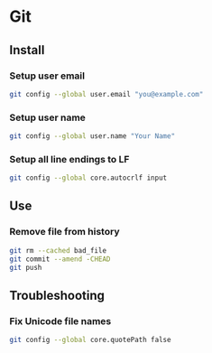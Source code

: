 # Git

## Install

### Setup user email

```bash
git config --global user.email "you@example.com"
```

### Setup user name

```bash
git config --global user.name "Your Name"
```

### Setup all line endings to LF

```bash
git config --global core.autocrlf input
```

## Use

### Remove file from history

```bash
git rm --cached bad_file
git commit --amend -CHEAD
git push
```

## Troubleshooting

### Fix Unicode file names

```bash
git config --global core.quotePath false
```
